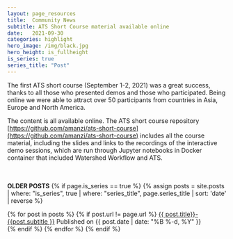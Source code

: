 ```yaml
---
layout: page_resources
title:  Community News
subtitle: ATS Short Course material available online
date:   2021-09-30
categories: highlight
hero_image: /img/black.jpg
hero_height: is_fullheight
is_series: true
series_title: "Post"
---
```


The first ATS short course (September 1-2, 2021) was a great success, thanks to all those who presented demos and those who
participated.  Being online we were able to attract over 50 participants from countries in Asia, Europe and North America.

The content is all available online.  The ATS short course repository
[https://github.com/amanzi/ats-short-course](https://github.com/amanzi/ats-short-course)
includes all the course material, including the slides and links to the recordings of the interactive demo sessions, which are run through Jupyter notebooks in Docker container that included Watershed Workflow and ATS.

<br><br> **OLDER POSTS**
{% if page.is_series == true %}
{% assign posts = site.posts | where: "is_series", true | where: "series_title", page.series_title | sort: 'date' | reverse %}

{% for post in posts %}
        {% if post.url != page.url %}
 		<a href="{{ post.url | prepend: site.baseurl }}">{{ post.title}}- {{post.subtitle }}</a> Published on <time datetime="{{ post.date | date_to_xmlschema }}">{{ post.date | date: "%B %-d, %Y" }}</time><br>
        {% endif %}
{% endfor %}
{% endif %}